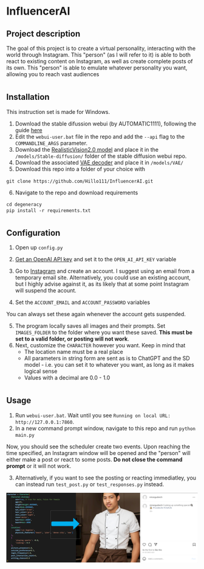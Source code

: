 # InfluencerAI

## Project description

The goal of this project is to create a virtual personality, interacting with the world through Instagram. This "person" (as I will refer to it) is able to both react to existing content on Instagram, as well as create complete posts of its own. 
This "person" is able to emulate whatever personality you want, allowing you to reach vast audiences
#
## Installation
This instruction set is made for Windows.
1. Download the stable difussion webui (by AUTOMATIC1111), following the guide [here](https://github.com/AUTOMATIC1111/stable-diffusion-webui#installation-and-running)
2. Edit the `webui-user.bat` file in the repo and add the `--api` flag to the `COMMANDLINE_ARGS` parameter.
3. Download the [RealisticVision2.0 model](https://civitai.com/api/download/models/29460) and place it in the `/models/Stable-diffusion/` folder of the stable diffusion webui repo.
4. Download the associated [VAE decoder](https://civitai.com/api/download/models/29460?type=VAE) and place it in `/models/VAE/`
5. Download this repo into a folder of your choice with

`git clone https://github.com/Hillo111/InfluencerAI.git`

6. Navigate to the repo and download requirements
```
cd degeneracy
pip install -r requirements.txt
```
#
## Configuration
1. Open up `config.py`
2. [Get an OpenAI API key](https://platform.openai.com/account/api-keys) and set it to the `OPEN_AI_API_KEY` variable

3. Go to [Instagram](https://instagram.com) and create an account. I suggest using an email from a temporary email site. Alternatively, you could use an existing account, but I highly advise against it, as its likely that at some point Instagram will suspend the acount. 
4.  Set the `ACCOUNT_EMAIL` and `ACCOUNT_PASSWORD` variables

You can always set these again whenever the account gets suspended.

5. The program locally saves all images and their prompts. Set `IMAGES_FOLDER` to the folder where you want these saved. **This must be set to a valid folder, or posting will not work**.
6. Next, customize the `CHARACTER` however you want. Keep in mind that
    - The location name must be a real place
    - All parameters in string form are sent as is to ChatGPT and the SD model - i.e. you can set it to whatever you want, as long as it makes logical sense
    - Values with a decimal are 0.0 - 1.0
#
## Usage
1. Run `webui-user.bat`. Wait until you see `Running on local URL: http://127.0.0.1:7860`.
2. In a new command prompt window, navigate to this repo and run `python main.py`

Now, you should see the scheduler create two events. Upon reaching the time specified, an Instagram window will be opened and the "person" will either make a post or react to some posts. **Do not close the command prompt** or it will not work. 

3. Alternatively, if you want to see the posting or reacting immediatley, you can instead run `test_post.py` or `test_responses.py` instead.

![post](/demo_images/demo1.png)